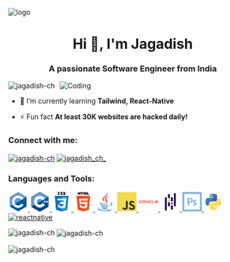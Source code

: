 ![logo](https://t3.ftcdn.net/jpg/06/09/82/78/240_F_609827880_o0Ws7hftF3KO0c8puKjBoMwipru2hhqJ.jpg)
<h1 align="center">Hi 👋, I'm Jagadish</h1>
<h3 align="center">A passionate Software Engineer from India</h3>
<img align='right' alt='Coding' width = '400' src = 'https://media.tenor.com/2uyENRmiUt0AAAAM/coding.gif'>
<p align="left"> <img src="https://komarev.com/ghpvc/?username=jagadish-ch&label=Profile%20views&color=0e75b6&style=flat" alt="jagadish-ch" /> </p>

- 🌱 I’m currently learning **Tailwind, React-Native**

- ⚡ Fun fact **At least 30K websites are hacked daily!**

<h3 align="left">Connect with me:</h3>
<p align="left">
<a href="https://linkedin.com/in/jagadish-ch" target="blank"><img align="center" src="https://raw.githubusercontent.com/rahuldkjain/github-profile-readme-generator/master/src/images/icons/Social/linked-in-alt.svg" alt="jagadish-ch" height="30" width="40" /></a>
<a href="https://instagram.com/jagadish_ch_" target="blank"><img align="center" src="https://raw.githubusercontent.com/rahuldkjain/github-profile-readme-generator/master/src/images/icons/Social/instagram.svg" alt="jagadish_ch_" height="30" width="40" /></a>
</p>

<h3 align="left">Languages and Tools:</h3>
<p align="left"> <a href="https://www.cprogramming.com/" target="_blank" rel="noreferrer"> <img src="https://raw.githubusercontent.com/devicons/devicon/master/icons/c/c-original.svg" alt="c" width="40" height="40"/> </a> <a href="https://www.w3schools.com/cpp/" target="_blank" rel="noreferrer"> <img src="https://raw.githubusercontent.com/devicons/devicon/master/icons/cplusplus/cplusplus-original.svg" alt="cplusplus" width="40" height="40"/> </a> <a href="https://www.w3schools.com/css/" target="_blank" rel="noreferrer"> <img src="https://raw.githubusercontent.com/devicons/devicon/master/icons/css3/css3-original-wordmark.svg" alt="css3" width="40" height="40"/> </a> <a href="https://www.w3.org/html/" target="_blank" rel="noreferrer"> <img src="https://raw.githubusercontent.com/devicons/devicon/master/icons/html5/html5-original-wordmark.svg" alt="html5" width="40" height="40"/> </a> <a href="https://www.java.com" target="_blank" rel="noreferrer"> <img src="https://raw.githubusercontent.com/devicons/devicon/master/icons/java/java-original.svg" alt="java" width="40" height="40"/> </a> <a href="https://developer.mozilla.org/en-US/docs/Web/JavaScript" target="_blank" rel="noreferrer"> <img src="https://raw.githubusercontent.com/devicons/devicon/master/icons/javascript/javascript-original.svg" alt="javascript" width="40" height="40"/> </a> <a href="https://www.oracle.com/" target="_blank" rel="noreferrer"> <img src="https://raw.githubusercontent.com/devicons/devicon/master/icons/oracle/oracle-original.svg" alt="oracle" width="40" height="40"/> </a> <a href="https://pandas.pydata.org/" target="_blank" rel="noreferrer"> <img src="https://raw.githubusercontent.com/devicons/devicon/2ae2a900d2f041da66e950e4d48052658d850630/icons/pandas/pandas-original.svg" alt="pandas" width="40" height="40"/> </a> <a href="https://www.photoshop.com/en" target="_blank" rel="noreferrer"> <img src="https://raw.githubusercontent.com/devicons/devicon/master/icons/photoshop/photoshop-line.svg" alt="photoshop" width="40" height="40"/> </a> <a href="https://www.python.org" target="_blank" rel="noreferrer"> <img src="https://raw.githubusercontent.com/devicons/devicon/master/icons/python/python-original.svg" alt="python" width="40" height="40"/> </a> <a href="https://reactnative.dev/" target="_blank" rel="noreferrer"> <img src="https://reactnative.dev/img/header_logo.svg" alt="reactnative" width="40" height="40"/> </a> </p>

<p><img align="left" src="https://github-readme-stats.vercel.app/api/top-langs?username=jagadish-ch&show_icons=true&locale=en&layout=compact" alt="jagadish-ch" /></p>

<p>&nbsp;<img align="center" src="https://github-readme-stats.vercel.app/api?username=jagadish-ch&show_icons=true&locale=en" alt="jagadish-ch" /></p>

<p><img align="center" src="https://github-readme-streak-stats.herokuapp.com/?user=jagadish-ch&" alt="jagadish-ch" /></p>
